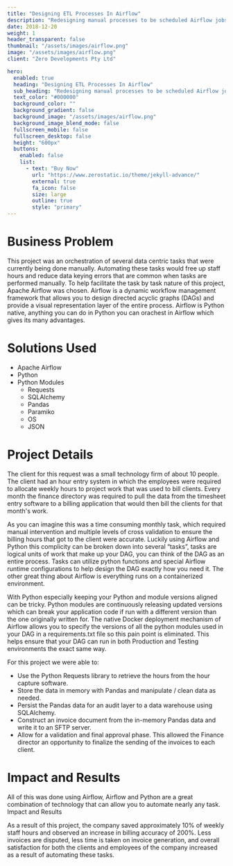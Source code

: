 ```yaml
---
title: "Designing ETL Processes In Airflow"
description: "Redesigning manual processes to be scheduled Airflow jobs, which utalize custom Python code."
date: 2018-12-20
weight: 1
header_transparent: false
thumbnail: "/assets/images/airflow.png"
image: "/assets/images/airflow.png"
client: "Zero Developments Pty Ltd"

hero:
  enabled: true
  heading: "Designing ETL Processes In Airflow"
  sub_heading: "Redesigning manual processes to be scheduled Airflow jobs, which utalize custom Python code."
  text_color: "#000000"
  background_color: ""
  background_gradient: false
  background_image: "/assets/images/airflow.png"
  background_image_blend_mode: false
  fullscreen_mobile: false
  fullscreen_desktop: false
  height: "600px"
  buttons:
    enabled: false
    list:
      - text: "Buy Now"
        url: "https://www.zerostatic.io/theme/jekyll-advance/"
        external: true
        fa_icon: false
        size: large
        outline: true
        style: "primary"
---
```


# Business Problem

This project was an orchestration of several data centric tasks that were currently being done manually. Automating these tasks would free up staff hours and reduce data keying errors that are common when tasks are performed manually. To help facilitate the task by task nature of this project, Apache Airflow was chosen. Airflow is a dynamic workflow management framework that allows you to design directed acyclic graphs (DAGs) and provide a visual representation layer of the entire process. Airflow is Python native, anything you can do in Python you can orachest in Airflow which gives its many advantages.

# Solutions Used

- Apache Airflow
- Python
- Python Modules
  - Requests
  - SQLAlchemy
  - Pandas
  - Paramiko
  - OS
  - JSON

# Project Details

The client for this request was a small technology firm of about 10 people. The client had an hour entry system in which the employees were required to allocate weekly hours to project work that was used to bill clients. Every month the finance directory was required to pull the data from the timesheet entry software to a billing application that would then bill the clients for that month's work. 

As you can imagine this was a time consuming monthly task, which required manual intervention and multiple levels of cross validation to ensure the billing hours that got to the client were accurate. Luckily using Airflow and Python this complicity can be broken down into several “tasks”, tasks are logical units of work that make up your DAG, you can think of the DAG as an entire process. Tasks can utilize python functions and special Airflow runtime configurations to help design the DAG exactly how you need it. The other great thing about Airflow is everything runs on a containerized environment. 


With Python especially keeping your Python and module versions aligned can be tricky. Python modules are continuously releasing updated versions which can break your application code if run with a different version than the one originally written for. The native Docker deployment mechanism of Airflow allows you to specify the versions of all the python modules used in your DAG in a requirements.txt file so this pain point is eliminated. This helps ensure that your DAG can run in both Production and Testing environments the exact same way.

For this project we were able  to:  

- Use the Python Requests library to retrieve the hours from the hour capture software.
- Store the data in memory with Pandas and manipulate / clean data as needed.
- Persist the Pandas data for an audit layer to a data warehouse using SQLAlchemy.
- Construct an invoice document from the in-memory Pandas data and write it to an SFTP server.
- Allow for a validation and final approval phase. This allowed the Finance director an opportunity to finalize the sending of the invoices to each client.

# Impact and Results

All of this was done using Airflow, Airflow and Python are a great combination of technology that can allow you to automate nearly any task. 
Impact and Results

As a result of this project, the company saved approximately 10% of weekly staff hours and observed an increase in billing accuracy of 200%. Less invoices are disputed, less time is taken on invoice generation, and overall satisfaction for both the clients and employees of the company increased as a result of automating these tasks.
